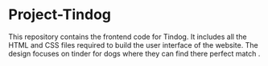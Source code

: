 # Project-Tindog
This repository contains the frontend code for Tindog. It includes all the HTML and CSS files required to build the user interface of the website. The design focuses on tinder for dogs where they can find there perfect match .  

